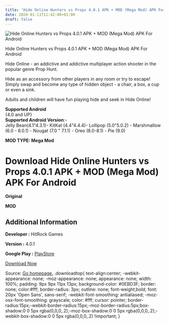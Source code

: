```yaml
---
title: 'Hide Online Hunters vs Props 4.0.1 APK + MOD (Mega Mod) APK For Android'
date: 2020-01-11T11:42:00+01:00
draft: false
---
```


![Hide Online Hunters vs Props 4.0.1 APK + MOD (Mega Mod) APK For Android](https://i1.wp.com/apkhome.net/wp-content/uploads/2020/01/Hide-Online-Hunters-vs-Props-4.0.1-APK-MOD-Mega-Mod.png "Hide Online Hunters vs Props 4.0.1 APK + MOD (Mega Mod) APK For Android")

  

Hide Online Hunters vs Props 4.0.1 APK + MOD (Mega Mod) APK For Android

Hide Online - an addictive and addictive multiplayer action shooter in the popular genre Prop Hunt.

Hide as an accessory from other players in any room or try to escape! Simply swap and become any type of hidden object - a chair, a box, a cup or even a sink.

Adults and children will have fun playing hide and seek in Hide Online!

**Supported Android**  
{4.0 and UP}  
**Supported Android Version**:-  
Jelly Bean(4.1"4.3.1)- KitKat (4.4"4.4.4)- Lollipop (5.0"5.0.2) - Marshmallow (6.0 - 6.0.1) - Nougat (7.0 " 7.1.1) - Oreo (8.0-8.1) - Pie (9.0)

**MOD TYPE: Mega Mod**

Download Hide Online Hunters vs Props 4.0.1 APK + MOD (Mega Mod) APK For Android
================================================================================

**Original**

**MOD**

Additional Information
----------------------

**Developer :** HitRock Games

**Version :** 4.0.1

**Google Play :** [PlayStore](https://play.google.com/store/apps/details?id=com.hitrock.hideonline)

  

[Download Now](https://store4app.co/post/hide-online-hunters-vs-props-4-0-1-apk-mod-mega-mod-apk-for-android_1578739190)

  
Source: [Go homepage.](https://store4app.co/post/hide-online-hunters-vs-props-4-0-1-apk-mod-mega-mod-apk-for-android_1578739190) .downloadtop{ text-align:center; -webkit-appearance: none; -moz-appearance: none; appearance: none; width: 100%; padding: 9px 9px 11px 13px; background-color: #0EBD3F; border: none; color:#fff; border-radius: 3px; outline: none; font-weight;bold; font: 20px 'Open Sans', sans-serif; -webkit-font-smoothing: antialiased; -moz-osx-font-smoothing: grayscale; color: #fff; cursor: pointer; border-radius:15px;-webkit-border-radius:15px;-moz-border-radius:5px;box-shadow:0 0 5px rgba(0,0,0,.2);-moz-box-shadow:0 0 5px rgba(0,0,0,.2);-webkit-box-shadow:0 0 5px rgba(0,0,0,.2) !important; }